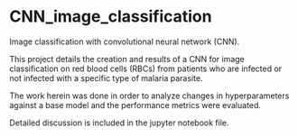 # CNN_image_classification
Image classification with convolutional neural network (CNN).

This project details the creation and results of a CNN for image classification on red blood cells (RBCs) from patients who are infected or not infected with a specific type of malaria parasite. 

The work herein was done in order to analyze changes in hyperparameters against a base model and the performance metrics were evaluated.

Detailed discussion is included in the jupyter notebook file.
